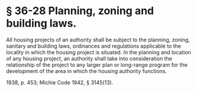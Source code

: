 # § 36-28 Planning, zoning and building laws.

<p>All housing projects of an authority shall be subject to the planning, zoning, sanitary and building laws, ordinances and regulations applicable to the locality in which the housing project is situated. In the planning and location of any housing project, an authority shall take into consideration the relationship of the project to any larger plan or long-range program for the development of the area in which the housing authority functions.</p><p>1938, p. 453; Michie Code 1942, § 3145(13).</p>